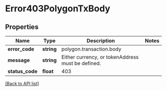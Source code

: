 # Error403PolygonTxBody

## Properties

Name | Type | Description | Notes
------------ | ------------- | ------------- | -------------
**error_code** | **string** | polygon.transaction.body |
**message** | **string** | Either currency, or tokenAddress must be defined. |
**status_code** | **float** | 403 |

[[Back to API list]](../../README.md#api-endpoints)
